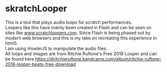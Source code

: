 # skratchLooper
This is a tool that plays audio loops for scratch performances.   
Loopers like this have mainly been created in Flash and can be seen on sites like www.scratchloopers.com.   Since Flash is being phased out by modern web browsers and this is my take on recreating this experience in html5.   
I am using HowlerJS to manipulate the audio files.   
All loops and images are from Ritchie Ruftone's Free 2018 Looper and can be found here https://djritchieruftone.bandcamp.com/album/ritchie-ruftone-2018-looper-beats-free-download
